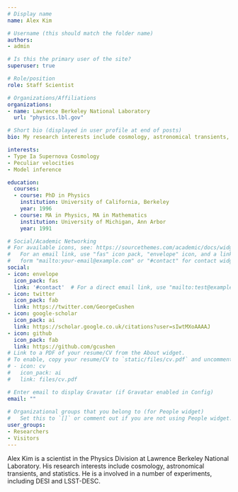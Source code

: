 ```yaml
---
# Display name
name: Alex Kim

# Username (this should match the folder name)
authors:
- admin

# Is this the primary user of the site?
superuser: true

# Role/position
role: Staff Scientist

# Organizations/Affiliations
organizations:
- name: Lawrence Berkeley National Laboratory
  url: "physics.lbl.gov"

# Short bio (displayed in user profile at end of posts)
bio: My research interests include cosmology, astronomical transients, and statistics.

interests:
- Type Ia Supernova Cosmology
- Peculiar velocities
- Model inference

education:
  courses:
  - course: PhD in Physics
    institution: University of California, Berkeley
    year: 1996
  - course: MA in Physics, MA in Mathematics
    institution: University of Michigan, Ann Arbor
    year: 1991

# Social/Academic Networking
# For available icons, see: https://sourcethemes.com/academic/docs/widgets/#icons
#   For an email link, use "fas" icon pack, "envelope" icon, and a link in the
#   form "mailto:your-email@example.com" or "#contact" for contact widget.
social:
- icon: envelope
  icon_pack: fas
  link: '#contact'  # For a direct email link, use "mailto:test@example.org".
- icon: twitter
  icon_pack: fab
  link: https://twitter.com/GeorgeCushen
- icon: google-scholar
  icon_pack: ai
  link: https://scholar.google.co.uk/citations?user=sIwtMXoAAAAJ
- icon: github
  icon_pack: fab
  link: https://github.com/gcushen
# Link to a PDF of your resume/CV from the About widget.
# To enable, copy your resume/CV to `static/files/cv.pdf` and uncomment the lines below.  
# - icon: cv
#   icon_pack: ai
#   link: files/cv.pdf

# Enter email to display Gravatar (if Gravatar enabled in Config)
email: ""
  
# Organizational groups that you belong to (for People widget)
#   Set this to `[]` or comment out if you are not using People widget.  
user_groups:
- Researchers
- Visitors
---
```


Alex Kim is a scientist in the Physics Division at Lawrence Berkeley National Laboratory. His research interests include cosmology, astronomical transients, and statistics. He is a involved in a number of experiments, including DESI and LSST-DESC.
 
